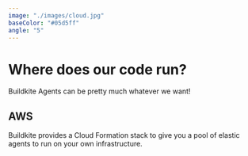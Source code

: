 ```yaml
---
image: "./images/cloud.jpg"
baseColor: "#05d5ff"
angle: "5"
---
```


# Where does our code run?

Buildkite Agents can be pretty much whatever we want!

## AWS

Buildkite provides a Cloud Formation stack to give you a pool of elastic agents to run on your own infrastructure.

